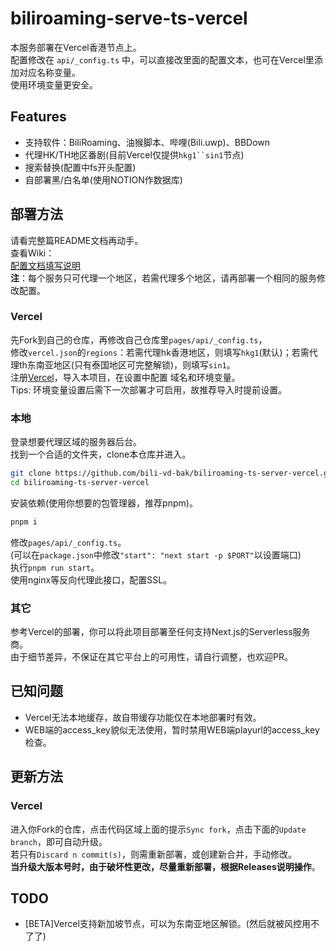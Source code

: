# biliroaming-serve-ts-vercel

本服务部署在Vercel香港节点上。  
配置修改在 `api/_config.ts` 中，可以直接改里面的配置文本，也可在Vercel里添加对应名称变量。  
使用环境变量更安全。  

## Features

- 支持软件：BiliRoaming、油猴脚本、哔哩(Bili.uwp)、BBDown
- 代理HK/TH地区番剧(目前Vercel仅提供`hkg1``sin1`节点)
- 搜索替换(配置中fs开头配置)
- 自部署黑/白名单(使用NOTION作数据库)

## 部署方法

请看完整篇README文档再动手。  
查看Wiki：  
[配置文档填写说明](https://github.com/bili-vd-bak/biliroaming-ts-server-vercel/wiki/%E9%85%8D%E7%BD%AE%E6%96%87%E4%BB%B6)  
**注**：每个服务只可代理一个地区，若需代理多个地区，请再部署一个相同的服务修改配置。  

### Vercel

先Fork到自己的仓库，再修改自己仓库里`pages/api/_config.ts`，  
修改`vercel.json`的`regions`：若需代理hk香港地区，则填写`hkg1`(默认)；若需代理th东南亚地区(只有泰国地区可完整解锁)，则填写`sin1`。  
注册[Vercel](https://vercel.com)，导入本项目，在设置中配置 域名和环境变量。  
Tips: 环境变量设置后需下一次部署才可启用，故推荐导入时提前设置。  

### 本地

登录想要代理区域的服务器后台。  
找到一个合适的文件夹，clone本仓库并进入。  

```bash
git clone https://github.com/bili-vd-bak/biliroaming-ts-server-vercel.git --depth 1
cd biliroaming-ts-server-vercel
```

安装依赖(使用你想要的包管理器，推荐pnpm)。  

```bash
pnpm i
```

修改`pages/api/_config.ts`。  
(可以在`package.json`中修改`"start": "next start -p $PORT"`以设置端口)  
执行`pnpm run start`。  
使用nginx等反向代理此接口，配置SSL。  

### 其它

参考Vercel的部署，你可以将此项目部署至任何支持Next.js的Serverless服务商。  
由于细节差异，不保证在其它平台上的可用性，请自行调整，也欢迎PR。  

## 已知问题

- Vercel无法本地缓存，故自带缓存功能仅在本地部署时有效。  
- WEB端的access_key貌似无法使用，暂时禁用WEB端playurl的access_key检查。  

## 更新方法

### Vercel

进入你Fork的仓库，点击代码区域上面的提示`Sync fork`，点击下面的`Update branch`，即可自动升级。  
若只有`Discard n commit(s)`，则需重新部署，或创建新合并，手动修改。  
**当升级大版本号时，由于破坏性更改，尽量重新部署，根据Releases说明操作**。  

## TODO

- [BETA]Vercel支持新加坡节点，可以为东南亚地区解锁。(然后就被风控用不了了)  
